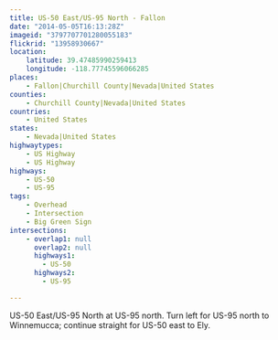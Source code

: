 ```yaml
---
title: US-50 East/US-95 North - Fallon
date: "2014-05-05T16:13:28Z"
imageid: "3797707701280055183"
flickrid: "13958930667"
location:
    latitude: 39.47485990259413
    longitude: -118.77745596066285
places:
    - Fallon|Churchill County|Nevada|United States
counties:
    - Churchill County|Nevada|United States
countries:
    - United States
states:
    - Nevada|United States
highwaytypes:
    - US Highway
    - US Highway
highways:
    - US-50
    - US-95
tags:
    - Overhead
    - Intersection
    - Big Green Sign
intersections:
    - overlap1: null
      overlap2: null
      highways1:
        - US-50
      highways2:
        - US-95

---
```

US-50 East/US-95 North at US-95 north.  Turn left for US-95 north to Winnemucca; continue straight for US-50 east to Ely.